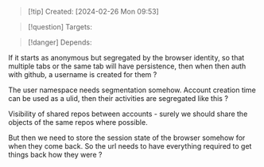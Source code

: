 
>[!tip] Created: [2024-02-26 Mon 09:53]

>[!question] Targets: 

>[!danger] Depends: 

If it starts as anonymous but segregated by the browser identity, so that multiple tabs or the same tab will have persistence, then when then auth with github, a username is created for them ?

The user namespace needs segmentation somehow.  Account creation time can be used as a ulid, then their activities are segregated like this ?

Visibility of shared repos between accounts - surely we should share the objects of the same repos where possible.

But then we need to store the session state of the browser somehow for when they come back.  So the url needs to have everything required to get things back how they were ?